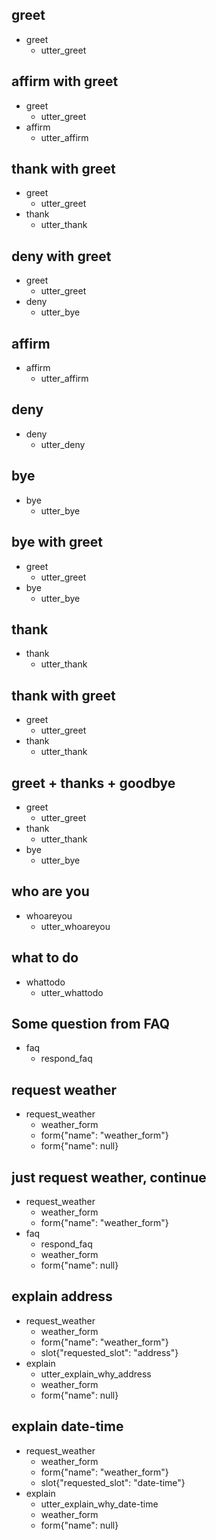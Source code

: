 ## greet
* greet
  - utter_greet

## affirm with greet
* greet
  - utter_greet
* affirm
  - utter_affirm

## thank with greet
* greet
    - utter_greet
* thank
    - utter_thank

## deny with greet
* greet
  - utter_greet
* deny
  - utter_bye

## affirm
* affirm
  - utter_affirm
  
## deny 
* deny
    - utter_deny
    
## bye
* bye
  - utter_bye
  
## bye with greet
* greet
  - utter_greet
* bye
  - utter_bye
  
## thank
* thank
    - utter_thank
    
## thank with greet
* greet
  - utter_greet
* thank
    - utter_thank

## greet + thanks + goodbye
* greet
  - utter_greet
* thank
  - utter_thank
* bye
  - utter_bye
    
## who are you
* whoareyou
    - utter_whoareyou
    
## what to do
* whattodo
    - utter_whattodo

## Some question from FAQ
* faq
    - respond_faq
    
## request weather
* request_weather
    - weather_form                  <!--运行weather_form Action-->
    - form{"name": "weather_form"}  <!--激活这个form-->
    - form{"name": null}            <!--停用这个form-->
    
## just request weather, continue
* request_weather
    - weather_form
    - form{"name": "weather_form"}
* faq
    - respond_faq
    - weather_form  
    - form{"name": null}
    
## explain address
* request_weather
    - weather_form
    - form{"name": "weather_form"}
    - slot{"requested_slot": "address"}
* explain
    - utter_explain_why_address
    - weather_form
    - form{"name": null}

## explain date-time
* request_weather
    - weather_form
    - form{"name": "weather_form"}
    - slot{"requested_slot": "date-time"}
* explain
    - utter_explain_why_date-time
    - weather_form
    - form{"name": null}